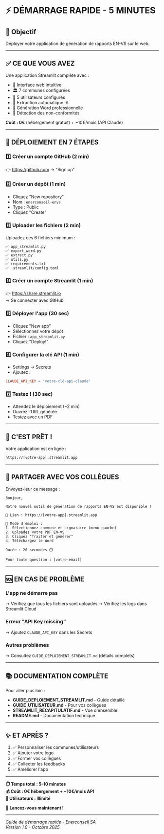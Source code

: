 # ⚡ DÉMARRAGE RAPIDE - 5 MINUTES

## 🎯 Objectif
Déployer votre application de génération de rapports EN-VS sur le web.

---

## ✅ CE QUE VOUS AVEZ

Une application Streamlit complète avec :
- 📱 Interface web intuitive
- 🏛️ 7 communes configurées
- 👤 5 utilisateurs configurés
- 🤖 Extraction automatique IA
- 📄 Génération Word professionnelle
- 🔴 Détection des non-conformités

**Coût : 0€** (hébergement gratuit) + ~10€/mois (API Claude)

---

## 🚀 DÉPLOIEMENT EN 7 ÉTAPES

### 1️⃣ Créer un compte GitHub (2 min)
👉 https://github.com → "Sign up"

### 2️⃣ Créer un dépôt (1 min)
- Cliquez "New repository"
- Nom : `enerconseil-envs`
- Type : Public
- Cliquez "Create"

### 3️⃣ Uploader les fichiers (2 min)
Uploadez ces 6 fichiers minimum :
```
✅ app_streamlit.py
✅ export_word.py
✅ extract.py
✅ utils.py
✅ requirements.txt
✅ .streamlit/config.toml
```

### 4️⃣ Créer un compte Streamlit (1 min)
👉 https://share.streamlit.io  
→ Se connecter avec GitHub

### 5️⃣ Déployer l'app (30 sec)
- Cliquez "New app"
- Sélectionnez votre dépôt
- Fichier : `app_streamlit.py`
- Cliquez "Deploy!"

### 6️⃣ Configurer la clé API (1 min)
- Settings → Secrets
- Ajoutez :
```toml
CLAUDE_API_KEY = "votre-clé-api-claude"
```

### 7️⃣ Testez ! (30 sec)
- Attendez le déploiement (~2 min)
- Ouvrez l'URL générée
- Testez avec un PDF

---

## 🎉 C'EST PRÊT !

Votre application est en ligne :
```
https://[votre-app].streamlit.app
```

---

## 📧 PARTAGER AVEC VOS COLLÈGUES

Envoyez-leur ce message :

```
Bonjour,

Notre nouvel outil de génération de rapports EN-VS est disponible !

🔗 Lien : https://[votre-app].streamlit.app

📖 Mode d'emploi :
1. Sélectionnez commune et signataire (menu gauche)
2. Uploadez votre PDF EN-VS
3. Cliquez "Traiter et générer"
4. Téléchargez le Word

Durée : 20 secondes ⏱️

Pour toute question : [votre-email]
```

---

## 🆘 EN CAS DE PROBLÈME

### L'app ne démarre pas
→ Vérifiez que tous les fichiers sont uploadés
→ Vérifiez les logs dans Streamlit Cloud

### Erreur "API Key missing"
→ Ajoutez `CLAUDE_API_KEY` dans les Secrets

### Autres problèmes
→ Consultez `GUIDE_DEPLOIEMENT_STREAMLIT.md` (détails complets)

---

## 📚 DOCUMENTATION COMPLÈTE

Pour aller plus loin :
- **GUIDE_DEPLOIEMENT_STREAMLIT.md** - Guide détaillé
- **GUIDE_UTILISATEUR.md** - Pour vos collègues  
- **STREAMLIT_RECAPITULATIF.md** - Vue d'ensemble
- **README.md** - Documentation technique

---

## ✨ ET APRÈS ?

1. ✅ Personnaliser les communes/utilisateurs
2. ✅ Ajouter votre logo
3. ✅ Former vos collègues
4. ✅ Collecter les feedbacks
5. ✅ Améliorer l'app

---

**⏱️ Temps total : 5-10 minutes**  
**💰 Coût : 0€ hébergement + ~10€/mois API**  
**👥 Utilisateurs : Illimité**

🚀 **Lancez-vous maintenant !**

---

*Guide de démarrage rapide - Enerconseil SA*  
*Version 1.0 - Octobre 2025*
